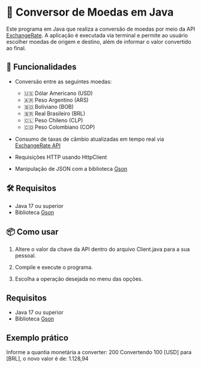 # 💱 Conversor de Moedas em Java

Este programa em Java que realiza a conversão de moedas por meio da API [ExchangeRate](https://www.exchangerate-api.com/). A aplicação é executada via terminal e permite ao usuário escolher moedas de origem e destino, além de informar o valor convertido ao final.

## 🚀 Funcionalidades

- Conversão entre as seguintes moedas:
  - 🇺🇸 Dólar Americano (USD)
  - 🇦🇷 Peso Argentino (ARS)
  - 🇧🇴 Boliviano (BOB)
  - 🇧🇷 Real Brasileiro (BRL)
  - 🇨🇱 Peso Chileno (CLP)
  - 🇨🇴 Peso Colombiano (COP)

- Consumo de taxas de câmbio atualizadas em tempo real via [ExchangeRate API](https://www.exchangerate-api.com/)
- Requisições HTTP usando HttpClient
- Manipulação de JSON com a biblioteca [Gson](https://github.com/google/gson)

## 🛠️ Requisitos

- Java 17 ou superior
- Biblioteca [Gson](https://github.com/google/gson)

## 📦 Como usar

1. Altere o valor da chave da API dentro do arquivo Client.java para a sua pessoal.

2. Compile e execute o programa.

3. Escolha a operação desejada no menu das opções.

## Requisitos

- Java 17 ou superior
- Biblioteca [Gson](https://github.com/google/gson)

## Exemplo prático

Informe a quantia monetária a converter: 200
Convertendo 100 [USD] para [BRL], o novo valor é de: 1.128,94

